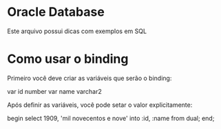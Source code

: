 # Oracle Database

Este arquivo possui dicas com exemplos em SQL

# Como usar o binding

Primeiro você deve criar as variáveis que serão o binding:

var id number
var name varchar2

Após definir as variáveis, você pode setar o valor explicitamente:

begin
  select 1909, 'mil novecentos e nove' into :id, :name from dual;
end;
